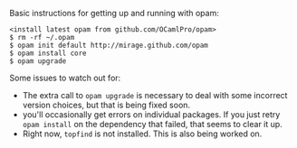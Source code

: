 Basic instructions for getting up and running with opam:

    <install latest opam from github.com/OCamlPro/opam>
    $ rm -rf ~/.opam
    $ opam init default http://mirage.github.com/opam
    $ opam install core
    $ opam upgrade

Some issues to watch out for:

  - The extra call to  `opam upgrade` is necessary to deal with some
    incorrect version choices, but that is being fixed soon.
  - you'll occasionally get errors on individual packages.  If you
    just retry `opam install` on the dependency that failed, that
    seems to clear it up.
  - Right now, `topfind` is not installed.  This is also being worked
    on.
  

